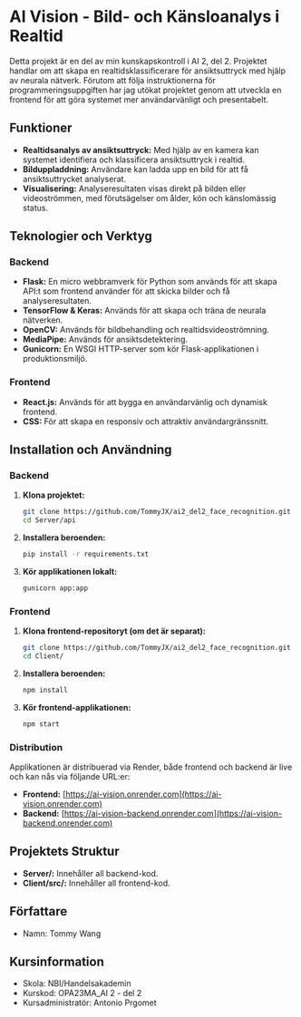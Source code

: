 # AI Vision - Bild- och Känsloanalys i Realtid

Detta projekt är en del av min kunskapskontroll i AI 2, del 2. Projektet handlar om att skapa en realtidsklassificerare för ansiktsuttryck med hjälp av neurala nätverk. Förutom att följa instruktionerna för programmeringsuppgiften har jag utökat projektet genom att utveckla en frontend för att göra systemet mer användarvänligt och presentabelt.

## Funktioner

- **Realtidsanalys av ansiktsuttryck:** Med hjälp av en kamera kan systemet identifiera och klassificera ansiktsuttryck i realtid.
- **Bilduppladdning:** Användare kan ladda upp en bild för att få ansiktsuttrycket analyserat.
- **Visualisering:** Analyseresultaten visas direkt på bilden eller videoströmmen, med förutsägelser om ålder, kön och känslomässig status.

## Teknologier och Verktyg

### Backend
- **Flask:** En micro webbramverk för Python som används för att skapa API:t som frontend använder för att skicka bilder och få analyseresultaten.
- **TensorFlow & Keras:** Används för att skapa och träna de neurala nätverken.
- **OpenCV:** Används för bildbehandling och realtidsvideoströmning.
- **MediaPipe:** Används för ansiktsdetektering.
- **Gunicorn:** En WSGI HTTP-server som kör Flask-applikationen i produktionsmiljö.

### Frontend
- **React.js:** Används för att bygga en användarvänlig och dynamisk frontend.
- **CSS:** För att skapa en responsiv och attraktiv användargränssnitt.

## Installation och Användning

### Backend

1. **Klona projektet:**
   ```bash
   git clone https://github.com/TommyJX/ai2_del2_face_recognition.git
   cd Server/api
   ```

2. **Installera beroenden:**
   ```bash
   pip install -r requirements.txt
   ```

3. **Kör applikationen lokalt:**
   ```bash
   gunicorn app:app
   ```

### Frontend

1. **Klona frontend-repositoryt (om det är separat):**
   ```bash
   git clone https://github.com/TommyJX/ai2_del2_face_recognition.git
   cd Client/
   ```

2. **Installera beroenden:**
   ```bash
   npm install
   ```

3. **Kör frontend-applikationen:**
   ```bash
   npm start
   ```

### Distribution

Applikationen är distribuerad via Render, både frontend och backend är live och kan nås via följande URL:er:

- **Frontend:** [https://ai-vision.onrender.com](https://ai-vision.onrender.com)
- **Backend:** [https://ai-vision-backend.onrender.com](https://ai-vision-backend.onrender.com)

## Projektets Struktur

- **Server/:** Innehåller all backend-kod.
- **Client/src/:** Innehåller all frontend-kod.

## Författare

- Namn: Tommy Wang

## Kursinformation
- Skola: NBI/Handelsakademin
- Kurskod: OPA23MA_AI 2 - del 2
- Kursadministratör: Antonio Prgomet